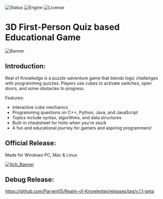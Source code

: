 ![Status](https://badgen.net/badge/Status/Release/orange?icon=github)
![Engine](https://badgen.net/badge/Engine/Unity/blue)
![License](https://badgen.net/badge/license/MIT/green)

# **3D First-Person Quiz based Educational Game**
![Banner](https://user-images.githubusercontent.com/101796812/258840826-eda469e1-817a-413f-b990-b2b04e22db86.png)

## **Introduction:**
Real of Knowledge is a puzzle-adventure game that blends logic challenges with programming quizzes. Players use cubes to activate switches, open doors, and solve obstacles to progress.

Features:

- Interactive cube mechanics
- Programming questions on C++, Python, Java, and JavaScript
- Topics include syntax, algorithms, and data structures
- Built-in cheatsheet for hints when you're stuck
- A fun and educational journey for gamers and aspiring programmers!

## **Official Release:**
Made for Windows PC, Mac & Linux

[![Itch_Banner](https://user-images.githubusercontent.com/101796812/258836620-b6e0f0b1-6a21-45ee-9dc3-74f1b103ab58.png)](https://parven.itch.io/realm-of-knowledge)

## **Debug Release:**
https://github.com/Parven05/Realm-of-Knowledge/releases/tag/v.1.1-beta
